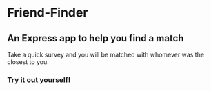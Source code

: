 # Friend-Finder

## An Express app to help you find a match

Take a quick survey and you will be matched with whomever was the closest to you. 

### [Try it out yourself!](https://kubootcamp-friend-finder.herokuapp.com/)


